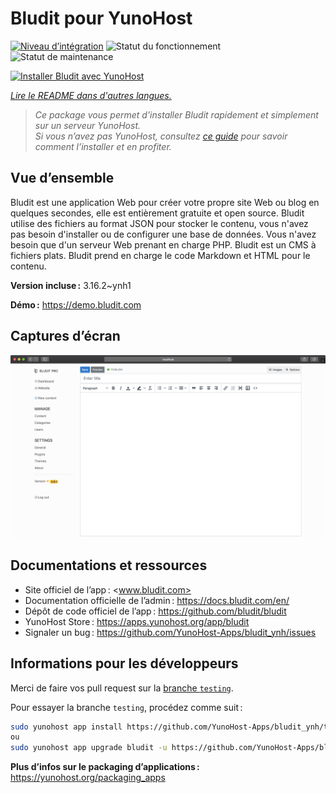 <!--
Nota bene : ce README est automatiquement généré par <https://github.com/YunoHost/apps/tree/master/tools/readme_generator>
Il NE doit PAS être modifié à la main.
-->

# Bludit pour YunoHost

[![Niveau d’intégration](https://dash.yunohost.org/integration/bludit.svg)](https://ci-apps.yunohost.org/ci/apps/bludit/) ![Statut du fonctionnement](https://ci-apps.yunohost.org/ci/badges/bludit.status.svg) ![Statut de maintenance](https://ci-apps.yunohost.org/ci/badges/bludit.maintain.svg)

[![Installer Bludit avec YunoHost](https://install-app.yunohost.org/install-with-yunohost.svg)](https://install-app.yunohost.org/?app=bludit)

*[Lire le README dans d'autres langues.](./ALL_README.md)*

> *Ce package vous permet d’installer Bludit rapidement et simplement sur un serveur YunoHost.*  
> *Si vous n’avez pas YunoHost, consultez [ce guide](https://yunohost.org/install) pour savoir comment l’installer et en profiter.*

## Vue d’ensemble

Bludit est une application Web pour créer votre propre site Web ou blog en quelques secondes, elle est entièrement gratuite et open source. Bludit utilise des fichiers au format JSON pour stocker le contenu, vous n'avez pas besoin d'installer ou de configurer une base de données. Vous n'avez besoin que d'un serveur Web prenant en charge PHP. Bludit est un CMS à fichiers plats. Bludit prend en charge le code Markdown et HTML pour le contenu.


**Version incluse :** 3.16.2~ynh1

**Démo :** <https://demo.bludit.com>

## Captures d’écran

![Capture d’écran de Bludit](./doc/screenshots/bludit_1_en.png)

## Documentations et ressources

- Site officiel de l’app : <www.bludit.com>
- Documentation officielle de l’admin : <https://docs.bludit.com/en/>
- Dépôt de code officiel de l’app : <https://github.com/bludit/bludit>
- YunoHost Store : <https://apps.yunohost.org/app/bludit>
- Signaler un bug : <https://github.com/YunoHost-Apps/bludit_ynh/issues>

## Informations pour les développeurs

Merci de faire vos pull request sur la [branche `testing`](https://github.com/YunoHost-Apps/bludit_ynh/tree/testing).

Pour essayer la branche `testing`, procédez comme suit :

```bash
sudo yunohost app install https://github.com/YunoHost-Apps/bludit_ynh/tree/testing --debug
ou
sudo yunohost app upgrade bludit -u https://github.com/YunoHost-Apps/bludit_ynh/tree/testing --debug
```

**Plus d’infos sur le packaging d’applications :** <https://yunohost.org/packaging_apps>
